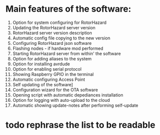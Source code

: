 # Main features of the software:

1. Option for system configuring for RotorHazard
1. Updating the RotorHazard server version
1. RotorHazard server version description
1. Automatic config file copying to the new version
1. Configuring RotorHazard json software
1. Flashing nodes - if hardware mod performed
1. Starting RotorHazard server from within' the software
1. Option for adding aliases to the system
1. Option for installing avrdude
1. Option for enabling serial protocol
1. Showing Raspberry GPIO in the terminal
1. Automatic configuring Access Point
1. Self updating of the software]
1. Configuration wizard for the OTA software
1. Opening script with automatic depediances installation 
1. Option for logging with auto-upload to the cloud 
1. Automatic showing update-notes after performing self-update


#  todo rephrase the list to be readable 